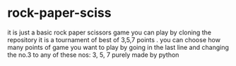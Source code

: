 # rock-paper-sciss
it is just a basic rock paper scissors game you can play by cloning the repository 
it is a tournament of best of 3,5,7  points . you can choose how many points of game you want to play 
by going in the last line and changing the no.3 to any of these nos: 3, 5, 7
purely made by python
